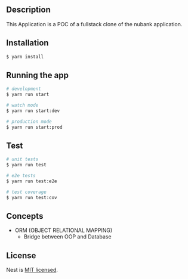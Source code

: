 ## Description

This Application is a POC of a fullstack clone of the nubank application.

## Installation

```bash
$ yarn install
```

## Running the app

```bash
# development
$ yarn run start

# watch mode
$ yarn run start:dev

# production mode
$ yarn run start:prod
```

## Test

```bash
# unit tests
$ yarn run test

# e2e tests
$ yarn run test:e2e

# test coverage
$ yarn run test:cov
```

## Concepts

- ORM (OBJECT RELATIONAL MAPPING)
  - Bridge between OOP and Database

## License

Nest is [MIT licensed](LICENSE).
